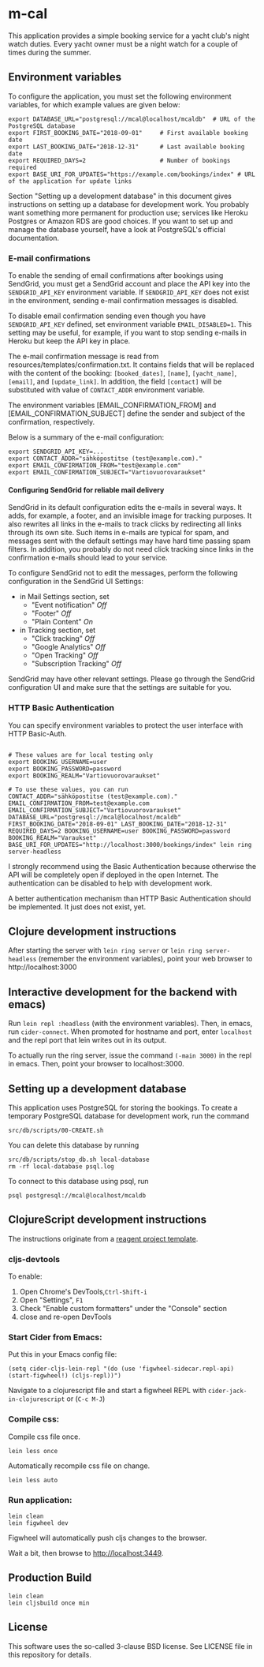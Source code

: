 # m-cal

This application provides a simple booking service for a yacht club's
night watch duties. Every yacht owner must be a night watch for a
couple of times during the summer.

## Environment variables

To configure the application, you must set the following environment
variables, for which example values are given below:

```
export DATABASE_URL="postgresql://mcal@localhost/mcaldb"  # URL of the PostgreSQL database
export FIRST_BOOKING_DATE="2018-09-01"     # First available booking date
export LAST_BOOKING_DATE="2018-12-31"      # Last available booking date
export REQUIRED_DAYS=2                     # Number of bookings required
export BASE_URI_FOR_UPDATES="https://example.com/bookings/index" # URL of the application for update links
```

Section "Setting up a development database" in this document
gives instructions on setting up a database for development work. You
probably want something more permanent for production use; services
like Heroku Postgres or Amazon RDS are good choices. If you want to
set up and manage the database yourself, have a look at PostgreSQL's
official documentation.

### E-mail confirmations

To enable the sending of email confirmations after bookings using
SendGrid, you must get a SendGrid account and place the API key into
the `SENDGRID_API_KEY` environment variable. If `SENDGRID_API_KEY`
does not exist in the environment, sending e-mail confirmation
messages is disabled.

To disable email confirmation sending even though you have
`SENDGRID_API_KEY` defined, set environment variable
`EMAIL_DISABLED=1`. This setting may be useful, for
example, if you want to stop sending e-mails in Heroku but keep the
API key in place.

The e-mail confirmation message is read from
resources/templates/confirmation.txt. It contains fields that will be
replaced with the content of the booking: `[booked_dates]`, `[name]`,
`[yacht_name]`, `[email]`, and `[update_link]`. In addition, the field
`[contact]` will be substituted with value of `CONTACT_ADDR`
environment variable.

The environment variables [EMAIL_CONFIRMATION_FROM] and
[EMAIL_CONFIRMATION_SUBJECT] define the sender and subject of the
confirmation, respectively.

Below is a summary of the e-mail configuration:

```
export SENDGRID_API_KEY=...
export CONTACT_ADDR="sähköpostitse (test@example.com)."
export EMAIL_CONFIRMATION_FROM="test@example.com"
export EMAIL_CONFIRMATION_SUBJECT="Vartiovuorovaraukset"
```

#### Configuring SendGrid for reliable mail delivery

SendGrid in its default configuration edits the e-mails in several
ways. It adds, for example, a footer, and an invisible image for
tracking purposes. It also rewrites all links in the e-mails to track
clicks by redirecting all links through its own site. Such items in
e-mails are typical for spam, and messages sent with the default
settings may have hard time passing spam filters. In addition, you
probably do not need click tracking since links in the confirmation
e-mails should lead to your service.

To configure SendGrid not to edit the messages, perform the following
configuration in the SendGrid UI Settings:

 * in Mail Settings section, set
   * "Event notification" *Off*
   * "Footer" *Off*
   * "Plain Content" *On*
 * in Tracking section, set
   * "Click tracking" *Off*
   * "Google Analytics" *Off*
   * "Open Tracking" *Off*
   * "Subscription Tracking" *Off*

SendGrid may have other relevant settings. Please go through the
SendGrid configuration UI and make sure that the settings are suitable
for you.

### HTTP Basic Authentication

You can specify environment variables to protect the user interface
with HTTP Basic-Auth.

```

# These values are for local testing only
export BOOKING_USERNAME=user
export BOOKING_PASSWORD=password
export BOOKING_REALM="Vartiovuorovaraukset"

# To use these values, you can run
CONTACT_ADDR="sähköpostitse (test@example.com)." EMAIL_CONFIRMATION_FROM=test@example.com EMAIL_CONFIRMATION_SUBJECT="Vartiovuorovaraukset" DATABASE_URL="postgresql://mcal@localhost/mcaldb" FIRST_BOOKING_DATE="2018-09-01" LAST_BOOKING_DATE="2018-12-31" REQUIRED_DAYS=2 BOOKING_USERNAME=user BOOKING_PASSWORD=password BOOKING_REALM="Varaukset" BASE_URI_FOR_UPDATES="http://localhost:3000/bookings/index" lein ring server-headless
```

I strongly recommend using the Basic Authentication because otherwise
the API will be completely open if deployed in the open Internet. The
authentication can be disabled to help with development work.

A better authentication mechanism than HTTP Basic Authentication
should be implemented. It just does not exist, yet.

## Clojure development instructions

After starting the server with `lein ring server` or `lein ring
server-headless` (remember the environment variables), point your web
browser to http://localhost:3000

## Interactive development for the backend with emacs)

Run `lein repl :headless` (with the environment variables). Then, in
emacs, run `cider-connect`. When promoted for hostname and port, enter
`localhost` and the repl port that lein writes out in its output.

To actually run the ring server, issue the command `(-main 3000)` in
the repl in emacs. Then, point your browser to localhost:3000.

## Setting up a development database

This application uses PostgreSQL for storing the bookings. To create a
temporary PostgreSQL database for development work, run the command

```
src/db/scripts/00-CREATE.sh
```

You can delete this database by running

```
src/db/scripts/stop_db.sh local-database
rm -rf local-database psql.log
```

To connect to this database using psql, run

```
psql postgresql://mcal@localhost/mcaldb
```

## ClojureScript development instructions

The instructions originate from a [reagent project template](https://github.com/reagent-project/reagent).

### cljs-devtools

To enable:

1. Open Chrome's DevTools,`Ctrl-Shift-i`
2. Open "Settings", `F1`
3. Check "Enable custom formatters" under the "Console" section
4. close and re-open DevTools

### Start Cider from Emacs:

Put this in your Emacs config file:

```
(setq cider-cljs-lein-repl "(do (use 'figwheel-sidecar.repl-api) (start-figwheel!) (cljs-repl))")
```

Navigate to a clojurescript file and start a figwheel REPL with `cider-jack-in-clojurescript` or (`C-c M-J`)

### Compile css:

Compile css file once.

```
lein less once
```

Automatically recompile css file on change.

```
lein less auto
```

### Run application:

```
lein clean
lein figwheel dev
```

Figwheel will automatically push cljs changes to the browser.

Wait a bit, then browse to [http://localhost:3449](http://localhost:3449).

## Production Build

```
lein clean
lein cljsbuild once min
```

## License

This software uses the so-called 3-clause BSD license. See LICENSE
file in this repository for details.
